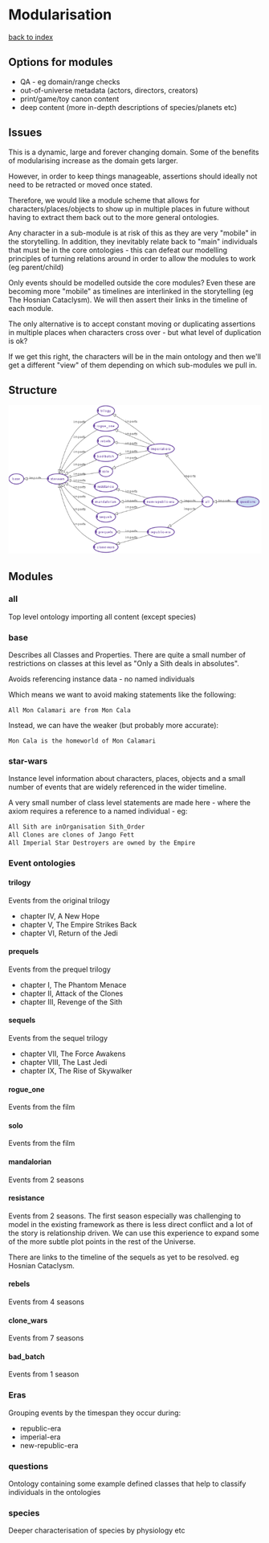 # Modularisation

[back to index](index.md)

## Options for modules

* QA - eg domain/range checks
* out-of-universe metadata (actors, directors, creators)
* print/game/toy canon content
* deep content (more in-depth descriptions of species/planets etc)

## Issues

This is a dynamic, large and forever changing domain.
Some of the benefits of modularising increase as the domain gets larger.

However, in order to keep things manageable, assertions should ideally not need to be retracted or moved once stated.

Therefore, we would like a module scheme that allows for characters/places/objects to show up in multiple places in future without having to extract them back out to the more general ontologies. 

Any character in a  sub-module is at risk of this as they are very "mobile" in the storytelling.
In addition, they inevitably relate back to "main" individuals that must be in the core ontologies -
this can defeat our modelling principles of turning relations around in order to allow the modules to work (eg parent/child)

Only events should be modelled outside the core modules? Even these are becoming more "mobile" as timelines are interlinked in the storytelling (eg The Hosnian Cataclysm).
We will then assert their links in the timeline of each module.

The only alternative is to accept constant moving or duplicating assertions in multiple places when characters cross over - but what level of duplication is ok?

If we get this right, the characters will be in the main ontology and then we'll
get a different "view" of them depending on which sub-modules we pull in.

## Structure

![Import Structure](imports.png)
    
## Modules

### all

Top level ontology importing all content (except species)

### base

Describes all Classes and Properties.
There are quite a small number of restrictions on classes at this level
as "Only a Sith deals in absolutes".

Avoids referencing instance data - no named individuals

Which means we want to avoid making statements like the following:

    All Mon Calamari are from Mon Cala

Instead, we can have the weaker (but probably more accurate):

    Mon Cala is the homeworld of Mon Calamari

### star-wars

Instance level information about characters, places, objects and a
small number of events that are widely referenced in the wider timeline.

A very small number of class level statements are made here - where the
axiom requires a reference to a named individual - eg:

    All Sith are inOrganisation Sith_Order
    All Clones are clones of Jango Fett
    All Imperial Star Destroyers are owned by the Empire


### Event ontologies

#### trilogy

Events from the original trilogy

* chapter IV, A New Hope 
* chapter V, The Empire Strikes Back
* chapter VI, Return of the Jedi

#### prequels

Events from the prequel trilogy

* chapter I, The Phantom Menace
* chapter II, Attack of the Clones
* chapter III, Revenge of the Sith

#### sequels

Events from the sequel trilogy

* chapter VII, The Force Awakens
* chapter VIII, The Last Jedi
* chapter IX, The Rise of Skywalker

#### rogue_one

Events from the film

#### solo

Events from the film

#### mandalorian

Events from 2 seasons

#### resistance

Events from 2 seasons. The first season especially was challenging to model in the existing framework as there is less direct conflict and a lot of the story is relationship driven. We can use this experience to expand some of the more subtle plot points in the rest of the Universe.

There are links to the timeline of the sequels as yet to be resolved. eg Hosnian Cataclysm.

#### rebels

Events from 4 seasons

#### clone_wars

Events from 7 seasons

#### bad_batch

Events from 1 season

### Eras

Grouping events by the timespan they occur during:

* republic-era
* imperial-era
* new-republic-era

### questions

Ontology containing some example defined classes that help to
classify individuals in the ontologies

### species

Deeper characterisation of species by physiology etc